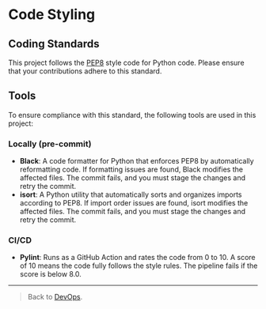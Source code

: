 # Code Styling

## Coding Standards
This project follows the [PEP8](https://peps.python.org/pep-0008/) style code for Python code. Please ensure that your contributions adhere to this standard.

## Tools
To ensure compliance with this standard, the following tools are used in this project:

### Locally (pre-commit)
- **Black**: A code formatter for Python that enforces PEP8 by automatically reformatting code. If formatting issues are found, Black modifies the affected files. The commit fails, and you must stage the changes and retry the commit.
- **isort**: A Python utility that automatically sorts and organizes imports according to PEP8. If import order issues are found, isort modifies the affected files. The commit fails, and you must stage the changes and retry the commit.

### CI/CD
- **Pylint**: Runs as a GitHub Action and rates the code from 0 to 10. A score of 10 means the code fully follows the style rules. The pipeline fails if the score is below 8.0.

---

> Back to [DevOps](./_DEV_OPS.md).